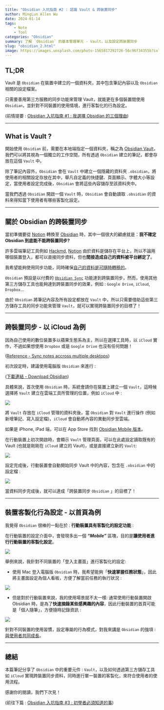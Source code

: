 ```yaml
---
title: "Obsidian 入坑指南 #2 : 認識 Vault & 跨裝置同步"
author: MingLun Allen Wu
date: 2024-01-14
tags: 
    - Note
    - Tool
categories: "Obsidian"
summary: 了解 `Obsidian` 的基本管理單元 - Vault，以及設定跨裝置同步 
slug: "obsidian_2.html"
image: https://images.unsplash.com/photo-1565817292726-56c96f34355b?ixlib=rb-4.0.3&ixid=M3wxMjA3fDB8MHxwaG90by1wYWdlfHx8fGVufDB8fHx8fA%3D%3D&auto=format&fit=crop&w=2969&q=80
---
```


## TL;DR 

Vault 是 `Obsidian` 在裝置中建立的一個資料夾，其中包含筆記內容以及 `Obsidian` 相關的設定檔案。

只需要善用第三方服務的同步功能來管理 Vault，就能更在多個裝置間使用 `Obsidian`，並針對不同裝置的使用情境，進行客製化的行為設定。

(前情提要 : [Obsidian 入坑指南 #1 : 我選擇 Obsidian 的三個理由](https://minglunwu.com/notes/2023/obsidian_1.html/))

---

## What is Vault ?

開始使用 `Obsidian` 前，需要在本地端指定一個資料夾，稱之為 [Obsidian Vault](https://help.obsidian.md/Getting+started/Create+a+vault)，我們可以將其視為一個獨立的工作空間，所有透過 `Obsidian` 建立的筆記，都會存放在這個 `Vault` 中。

除了筆記內容外，`Obsidian` 會在 `Vault` 中建立一個隱藏的資料夾 `.obsidian`，將使用者的相關設定存放在其中，舉凡自定義的快捷鍵、頁面顯示、字體大小等設定，當使用者設定完成後，`Obsidian` 會將這些內容儲存至該資料夾中。

當我們透過 `Obsidian` 開啟一個 `Vault` 時，`Obsidian` 會自動讀取 `.obsidian` 的資料來得知當下使用者有哪些客製化設定。

---
## 關於 Obsidian 的跨裝置同步

當初準備要從 [Notion](https://www.notion.so) 轉換至 [Obsidian](https://obsidian.md) 時，其中一個很大的顧慮就是：**我不確定 Obsidian 到底能不能跨裝置同步?**

許多雲端筆記工具例如 [Hackmd](https://hackmd.io/?nav=overview), [Notion](https://www.notion.so) 由於資料是儲存在平台上，所以不論用哪個裝置登入，都可以直接同步資料，但也**間接造成自己的資料被平台綁定了**。

我希望能夠使用同步功能，同時確保[自己的資料是可隨時轉移的]((https://minglunwu.com/notes/2023/obsidian_1.html/))。

`Obsidian` 預設是以付費的 [`Obsidian Sync`](https://obsidian.md/sync) 功能達到跨裝置同步，然而，使用其他第三方儲存工具也能夠達到跨裝置同步的效果，例如 : `Google Drive`, `iCloud`, `Dropbox`...

由於 `Obsidian` 將筆記內容及所有設定都放在 `Vault` 中，所以只需要借助這些第三方儲存工具的同步功能來管理 `Vault`，就可以實現跨裝置同步的目標了！

---

## 跨裝置同步 - 以 iCloud 為例

因為自己使用的數位裝置多以蘋果生態系為主，所以在選擇工具時，以 `iCloud` 實作，不過如果想使用 `Dropbox` 或是 `Google Drive` 也沒有任何問題！ 

([Reference - Sync notes accross multiple desktops](https://help.obsidian.md/Getting+started/Sync+your+notes+across+devices#Sync+notes+across+multiple+desktops))

初次設定時，建議使用電腦版 `Obsidian` 來進行 : 

([下載連結 - Download Obsidian](https://obsidian.md))

具體來說，首次使用 `Obsidian` 時，系統會請你在裝置上建立一個 `Vault`，這時候選擇將 `Vault` 建立在雲端工具所管理的位置，例如 `iCloud` 中 : 

![](https://minglunwu.com/images/20240114/20240114_1.png)

將 `Vault` 存放在 `iCloud` 管理的資料夾後，當 `Obsidian` 對 `Vault` 進行操作 (例如新增筆記、寫入設定檔)，`iCloud` 會自動將內容的異動同步至雲端。

如果是 iPhone, iPad 端，可以在 App Store 找到 [Obsidian Mobile 版本](https://apps.apple.com/tw/app/obsidian-connected-notes/id1557175442)。

在行動裝置上初次開啟時，會顯示 `Vault` 管理頁面，可以在此處設定讀取既有的 Vault (也就是剛剛在 `iCloud` 建立的 Vault)，或是直接建立新的 `Vault`:

![](https://minglunwu.com/images/20240114/20240114_2.png)

設定完成後，行動裝置會自動開始同步 Vault 中的內容，包含在 `.obsidian` 中的設定檔 : 

![](https://minglunwu.com/images/20240114/20240114_3.png)

當資料同步完成後，就可以達成「跨裝置同步 `Obsidian` 」的目標了！

---

## 裝置客製化行為設定 - 以首頁為例

我覺得 `Obsidian` 很棒的一點在於 : **行動裝置具有客製化的設定功能** : 

在行動裝置的設定介面中，會發現多出一個 ***“Mobile”*** 區塊，目的是**讓使用者進行行動裝置的客製化設定**。

![](https://minglunwu.com/images/20240114/20240114_4.png)

舉例來說，我針對不同裝置的「登入主畫面」進行客製化的設定:

+ 使用 Mac 登入電腦版 `Obsidian` 時，我希望能夠「**快速掌握任務狀態**」，因此將主畫面設定為個人看板，方便了解當前任務的執行狀況 : 

![](https://minglunwu.com/images/20240114/20240114_5.png)

+ 但是對於行動裝置來說，我的使用場景就不太一樣: 通常使用行動裝置開啟 Obsidian 時，是為了**快速摘錄某些感興趣的內容**，因此行動裝置的首頁可能是「個人隨筆」，方便隨時記錄資訊 : 

![](https://minglunwu.com/images/20240114/20240114_6.png)

針對不同裝置的使用習慣，設定專屬的行為模式，對我來講是 `Obsidian` 的強項 :  [與使用者共同成長](https://minglunwu.com/notes/2023/obsidian_1.html/)。

---

## 總結 

本篇筆記分享了 `Obsidian` 中的重要元件 : `Vault`，以及如何透過第三方儲存工具如 `iCloud` 實現跨裝置同步資料，同時進行單一裝置的客製化，來符合使用者的使用流程。

感謝你的閱讀，我們下次見！

(前往下篇 : [Obsidian 入坑指南 #3 : 初學者必須知道的事](https://minglunwu.com/notes/2024/obsidian_3.html/))
